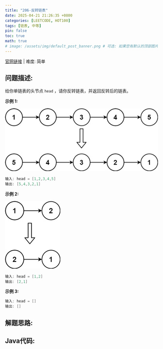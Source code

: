 ```yaml
---
title: "206-反转链表"
date: 2025-04-21 21:26:35 +0800
categories: [LEETCODE, HOT100]
tags: [链表, 中等]
pin: false
toc: true
math: true
# image: /assets/img/default_post_banner.png # 可选: 如果您有默认的顶部图片，取消注释并修改路径
---
```


[官网链接](https://leetcode.cn/problems/reverse-linked-list/) \| 难度: 简单

## 问题描述: 

给你单链表的头节点 `head` ，请你反转链表，并返回反转后的链表。

**示例 1:**

![img](../../../../assets/img/posts/p206_0.jpg)

```java
输入: head = [1,2,3,4,5]
输出: [5,4,3,2,1]
```

**示例 2:**

![img](../../../../assets/img/posts/p206_1.jpg)

```java
输入: head = [1,2]
输出: [2,1]
```

**示例 3:**

```java
输入: head = []
输出: []
```





## 解题思路: 

## Java代码: 
